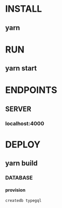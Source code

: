 # INSTALL 
## yarn 

# RUN 
## yarn start 

# ENDPOINTS 
## SERVER
### localhost:4000

# DEPLOY 
## yarn build


### DATABASE
#### provision
```
createdb typegql
```
